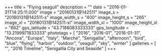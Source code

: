 +++
title = "Flying seagull"
description = ""
date = "2016-01-31T14:25:11.000"
image = "20160131@142511"
image_s = "20160131@142511-s"
image_width_s = "400"
image_height_s = "265"
image_xl = "20160131@142511-xl"
image_width_xl = "1000"
image_height_xl = "662"
gps_latitude = "43.7188083333333"
gps_longitude = "13.2199971833333"
phototags = [ "2016", "2016-01", "2016-01-31", "Ancona", "Europe", "Italy", "Marche", "Senigallia", "afternoon", "bird", "blue", "flying", "harbor", "outdoor", "seagull", "sky", "winter" ]
galleries = [ "", "2016 Timeline", "Senigallia City and Seaside" ]
+++

